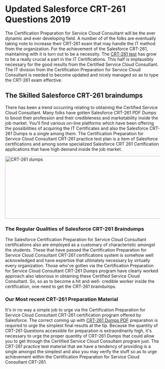 <h1><strong>Updated Salesforce CRT-261 Questions 2019</strong></h1>
<p>The Certification Preparation for Service Cloud Consultant will be the ever dynamic and ever developing field. A number of of the folks are eventually taking note to increase their CRT-261 exam that may handle the IT method from the organization. For the achievement of the Salesforce CRT-261, maintaining with it is turn out to be a necessity. The <a href="https://www.securedumps.com/CRT-261-cheat-sheet.html">CRT-261 test</a> has grow to be a really crucial a part in the IT Certifications. This half is implausibly necessary for the good results from the Certified Service Cloud Consultant. The IT division from the Certification Preparation for Service Cloud Consultant is needed to become updated and nicely managed so as to type the CRT-261 exam effective.</p>
<h2><strong>The Skilled Salesforce CRT-261 braindumps</strong></h2>
<p>There has been a trend occurring relating to obtaining the Certified Service Cloud Consultant. Many folks have gotten Salesforce CRT-261 PDF Dumps to boost their profession and their credibleness and marketability inside the job market. You'll find various on-line platforms which have been offering the possibilities of acquiring the IT Certificates and also the Salesforce CRT-261 Dumps is a single among them. The Certification Preparation for Service Cloud Consultant CRT-261 practice test plan is a item of Salesforce certifications and among some specialized Salesforce CRT 261 Certification applications that have high demand inside the job market.</p>
<p><a href="https://www.securedumps.com/CRT-261-cheat-sheet.html"><img src="https://i.imgur.com/LkNlujf.jpg" alt="CRT-261 dumps" width="550" height="204" /></a></p>
<h3><strong>The Regular Qualities of Salesforce CRT-261 Braindumps</strong></h3>
<p>The Salesforce Certification Preparation for Service Cloud Consultant certifications also are employed as a customary of characteristic amongst the students. These that have passed the Certification Preparation for Service Cloud Consultant CRT-261 certifications system is somehow well acknowledged and have expertise that ultimately necessary by virtually every organization. Those who've gotten via the Certification Preparation for Service Cloud Consultant CRT-261 Dumps program have clearly worked approach also laborious in obtaining these Certified Service Cloud Consultant. So, so as to become a hit and well- credible worker inside the certification, one need to get the CRT-261 braindumps.</p>
<h3><strong>Our Most recent CRT-261 Preparation Material</strong></h3>
<p>It's in no way a simple job to urge via the Certification Preparation for Service Cloud Consultant CRT-261 certification program offered by Salesforce. The correct coming up with <a href="https://www.securedumps.com/CRT-261-cheat-sheet.html">CRT-261 Dumps PDF</a> preparation is required to urge the simplest final results at the tip. Because the quantity of CRT-261 Questions accessible for preparation is extraordinarily high, it's necessary to urge the proper quantity of CRT-261 Dumps that could allow you to get through the Certified Service Cloud Consultant program just. The CRT-261 practice test material that we have a tendency of providing is a single amongst the simplest and also you may verify the stuff so as to urge achievement within the Certification Preparation for Service Cloud Consultant CRT-261.</p>
